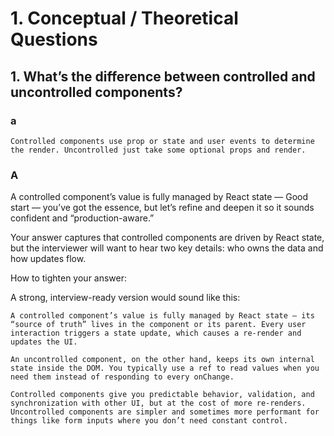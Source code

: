 # 1. Conceptual / Theoretical Questions

## 1. What’s the difference between controlled and uncontrolled components?

### a
    Controlled components use prop or state and user events to determine the render. Uncontrolled just take some optional props and render. 

### A

A controlled component’s value is fully managed by React state — Good start — you’ve got the essence, but let’s refine and deepen it so it sounds confident and “production-aware.”

Your answer captures that controlled components are driven by React state, but the interviewer will want to hear two key details: who owns the data and how updates flow.

How to tighten your answer:

A strong, interview-ready version would sound like this:

    A controlled component’s value is fully managed by React state — its “source of truth” lives in the component or its parent. Every user interaction triggers a state update, which causes a re-render and updates the UI.

    An uncontrolled component, on the other hand, keeps its own internal state inside the DOM. You typically use a ref to read values when you need them instead of responding to every onChange.

    Controlled components give you predictable behavior, validation, and synchronization with other UI, but at the cost of more re-renders. Uncontrolled components are simpler and sometimes more performant for things like form inputs where you don’t need constant control.